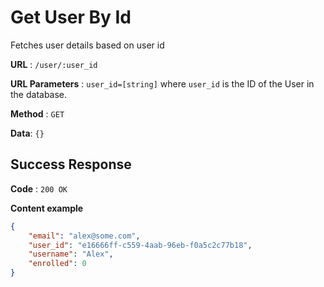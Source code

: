 # Get User By Id

Fetches user details based on user id

**URL** : `/user/:user_id`

**URL Parameters** : `user_id=[string]` where `user_id` is the ID of the User in the database.

**Method** : `GET`

**Data**: `{}`

## Success Response

**Code** : `200 OK`

**Content example**

```json
{
    "email": "alex@some.com",
    "user_id": "e16666ff-c559-4aab-96eb-f0a5c2c77b18",
    "username": "Alex",
    "enrolled": 0
}
```
